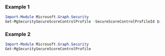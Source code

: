 ### Example 1
``` powershell
Import-Module Microsoft.Graph.Security
Get-MgSecuritySecureScoreControlProfile -SecureScoreControlProfileId $secureScoreControlProfileId
```
### Example 2
``` powershell
Import-Module Microsoft.Graph.Security
Get-MgSecuritySecureScoreControlProfile
```
